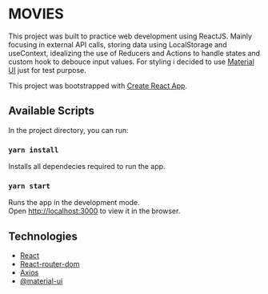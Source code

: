 # MOVIES

This project was built to practice web development using ReactJS. Mainly focusing in external API calls, storing data using LocalStorage and useContext, idealizing the use of Reducers and Actions to handle states and custom hook to debouce input values. For styling i decided to use [Material UI](https://material-ui.com/) just for test purpose.

This project was bootstrapped with [Create React App](https://github.com/facebook/create-react-app).


## Available Scripts

In the project directory, you can run:

### `yarn install`

Installs all dependecies required to run the app.

### `yarn start`

Runs the app in the development mode.\
Open [http://localhost:3000](http://localhost:3000) to view it in the browser.


## Technologies
*  [React](reactjs.org)
*  [React-router-dom](https://www.npmjs.com/package/react-router-dom)
*  [Axios](https://www.npmjs.com/package/axios)
*  [@material-ui](https://material-ui.com/)
